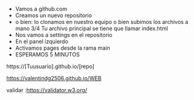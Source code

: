 - Vamos a github.com
- Creamos un nuevo repositorio
- o bien: 
  lo clonamos en nuestro equipo
  o bien subimos los archivos a mano
 3/4 Tu archivo principal se tiene que llamar index.html
- Nos vamos a settings en el repositorio
- En el panel izquierdo
- Activamos pages desde la rama main
- ESPERAMOS 5 MINUTOS

https://[Tuusuario].github.io/[repo]

https://valentindg2506.github.io/WEB

validar :https://validator.w3.org/

